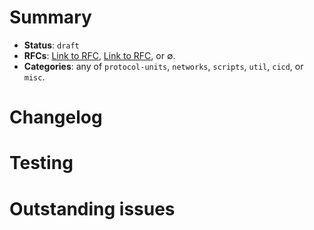 # Summary
- **Status**: `draft` <!-- `review`, `suspended` -->
- **RFCs**: [Link to RFC](#./link/to/rfc), [Link to RFC](#./link/to/rfc), or $\emptyset$.
- **Categories**: any of `protocol-units`, `networks`, `scripts`, `util`, `cicd`, or `misc`.

<!--
Add your summary text here. 
 -->

# Changelog

<!-- 
Describe your changes. List roughly in order of importance.
-->

# Testing

<!--
Describe your Test Plan and explain added or modified test components.
-->

# Outstanding issues
<!--
List any outstanding issues that need to be addressed in future PRs, but which do not block merging this PR.
-->